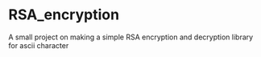 # RSA_encryption
A small project on making a simple RSA encryption and decryption library for ascii character
